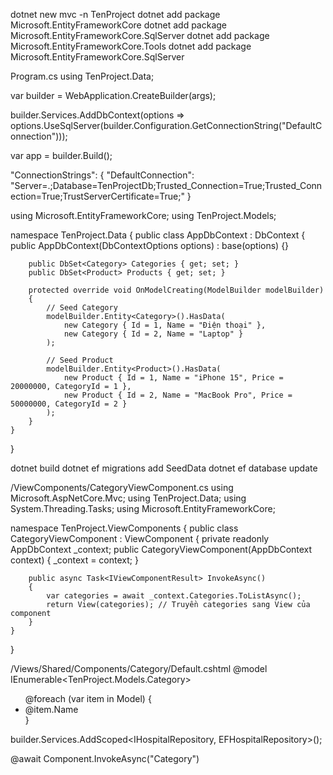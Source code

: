 dotnet new mvc -n TenProject
dotnet add package Microsoft.EntityFrameworkCore
dotnet add package Microsoft.EntityFrameworkCore.SqlServer
dotnet add package Microsoft.EntityFrameworkCore.Tools
dotnet add package Microsoft.EntityFrameworkCore.SqlServer


Program.cs
using TenProject.Data;

var builder = WebApplication.CreateBuilder(args);

builder.Services.AddDbContext<AppDbContext>(options =>
    options.UseSqlServer(builder.Configuration.GetConnectionString("DefaultConnection")));

var app = builder.Build();

"ConnectionStrings": {
  "DefaultConnection": "Server=.;Database=TenProjectDb;Trusted_Connection=True;Trusted_Connection=True;TrustServerCertificate=True;"
}


using Microsoft.EntityFrameworkCore;
using TenProject.Models;

namespace TenProject.Data
{
    public class AppDbContext : DbContext
    {
        public AppDbContext(DbContextOptions<AppDbContext> options) : base(options) {}

        public DbSet<Category> Categories { get; set; }
        public DbSet<Product> Products { get; set; }

        protected override void OnModelCreating(ModelBuilder modelBuilder)
        {
            // Seed Category
            modelBuilder.Entity<Category>().HasData(
                new Category { Id = 1, Name = "Điện thoại" },
                new Category { Id = 2, Name = "Laptop" }
            );

            // Seed Product
            modelBuilder.Entity<Product>().HasData(
                new Product { Id = 1, Name = "iPhone 15", Price = 20000000, CategoryId = 1 },
                new Product { Id = 2, Name = "MacBook Pro", Price = 50000000, CategoryId = 2 }
            );
        }
    }
}

dotnet build
dotnet ef migrations add SeedData
dotnet ef database update

<!-- Bootstrap 5 CSS -->
<link href="https://cdn.jsdelivr.net/npm/bootstrap@5.3.3/dist/css/bootstrap.min.css" rel="stylesheet">

<!-- Bootstrap 5 JS (Popper included) -->
<script src="https://cdn.jsdelivr.net/npm/bootstrap@5.3.3/dist/js/bootstrap.bundle.min.js"></script>


/ViewComponents/CategoryViewComponent.cs
using Microsoft.AspNetCore.Mvc;
using TenProject.Data;
using System.Threading.Tasks;
using Microsoft.EntityFrameworkCore;

namespace TenProject.ViewComponents
{
    public class CategoryViewComponent : ViewComponent
    {
        private readonly AppDbContext _context;
        public CategoryViewComponent(AppDbContext context)
        {
            _context = context;
        }

        public async Task<IViewComponentResult> InvokeAsync()
        {
            var categories = await _context.Categories.ToListAsync();
            return View(categories); // Truyền categories sang View của component
        }
    }
}

/Views/Shared/Components/Category/Default.cshtml
@model IEnumerable<TenProject.Models.Category>

<ul class="list-group">
    @foreach (var item in Model)
    {
        <li class="list-group-item">@item.Name</li>
    }
</ul>

builder.Services.AddScoped<IHospitalRepository, EFHospitalRepository>();

@await Component.InvokeAsync("Category")


